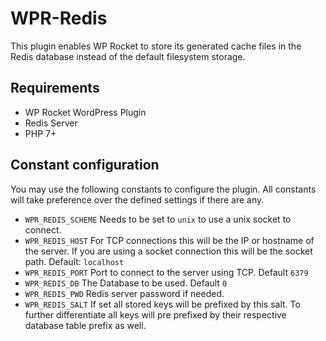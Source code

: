 # WPR-Redis
This plugin enables WP Rocket to store its generated cache files in the Redis database instead of the default filesystem storage.

## Requirements ##
* WP Rocket WordPress Plugin
* Redis Server
* PHP 7+

## Constant configuration ##
You may use the following constants to configure the plugin. All constants will take preference over the defined settings if there are any.

* `WPR_REDIS_SCHEME` Needs to be set to `unix` to use a unix socket to connect.
* `WPR_REDIS_HOST` For TCP connections this will be the IP or hostname of the server. If you are using a socket connection this will be the socket path. Default: `localhost`
* `WPR_REDIS_PORT` Port to connect to the server using TCP. Default `6379`
* `WPR_REDIS_DB` The Database to be used. Default `0`
* `WPR_REDIS_PWD` Redis server password if needed.
* `WPR_REDIS_SALT` If set all stored keys will be prefixed by this salt. To further differentiate all keys will pre prefixed by their respective database table prefix as well.
  